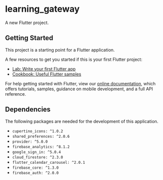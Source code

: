 # learning_gateway

A new Flutter project.

## Getting Started

This project is a starting point for a Flutter application.

A few resources to get you started if this is your first Flutter project:

- [Lab: Write your first Flutter app](https://flutter.dev/docs/get-started/codelab)
- [Cookbook: Useful Flutter samples](https://flutter.dev/docs/cookbook)

For help getting started with Flutter, view our
[online documentation](https://flutter.dev/docs), which offers tutorials,
samples, guidance on mobile development, and a full API reference.

## Dependencies

The following packages are needed for the development of this application.

- `cupertino_icons: ^1.0.2`    
- `shared_preferences: ^2.0.6`
- `provider: ^5.0.0`
- `firebase_analytics: ^8.1.2`
- `google_sign_in: ^5.0.4`
- `cloud_firestore: ^2.3.0`
- `flutter_calendar_carousel: ^2.0.1`
- `firebase_core: ^1.3.0`
- `firebase_auth: ^2.0.0`

